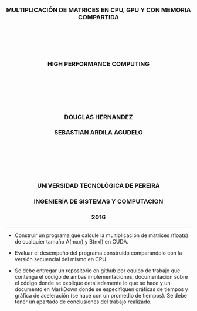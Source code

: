 <h3 align="center">MULTIPLICACIÓN DE MATRICES EN CPU, GPU Y CON MEMORIA COMPARTIDA</h3>
<br>
<br>
<br>
<br>
<h3 align="center">HIGH PERFORMANCE COMPUTING</h3>

<br>
<br>
<br>
<br>
<br>
<h3 align="center">DOUGLAS HERNANDEZ</h3>
<h3 align="center">SEBASTIAN ARDILA AGUDELO</h3>
<br>
<br>
<br>
<br>
<br>
<h3 align="center">UNIVERSIDAD TECNOLÓGICA DE PEREIRA</h3>
<h3 align="center">INGENIERÍA DE SISTEMAS Y COMPUTACION</h3>
<h3 align="center">2016</h3>
<HR width=100% align="center">

* Construir un programa que calcule la multiplicación de matrices (floats) de cualquier tamaño A(mxn) y B(nxl) en  CUDA.

* Evaluar el desempeño del programa construido comparándolo con la versión secuencial del mismo en CPU

* Se debe entregar un repositorio en github por equipo de trabajo que contenga el código de ambas implementaciones, documentación sobre el código donde se explique detalladamente lo que se hace y un documento  en MarkDown donde se especifiquen gráficas de tiempos y gráfica de aceleración (se hace con un promedio de tiempos). Se debe tener un apartado de conclusiones del trabajo realizado.
